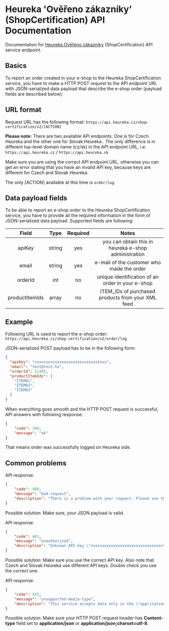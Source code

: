 Heureka 'Ověřeno zákazníky' (ShopCertification) API Documentation
============================================

Documentation for [Heureka Ověřeno zákazníky](http://overeno.heureka.cz/) (ShopCertification) API
service endpoint.

Basics
------

To report an order created in your e-shop to the Heureka ShopCertification service, you have to make a HTTP POST
request to the API endpoint URL with JSON-serialized data payload that describe the e-shop order (payload fields are
described below).

URL format
----------

Request URL has the following format:
```https://api.heureka.cz/shop-certification/v2/[ACTION]```

**Please note:** There are two available API endpoints. One is for Czech Heureka and the other one for Slovak Heureka
. The only difference is in different top-level domain name (cz/sk) in the API endpoint URL, i.e. `https://api.heureka.cz` /
`https://api.heureka.sk`

Make sure you are using the correct API endpoint URL, otherwise
you can get an error stating that you have an invalid API key, because keys are different for Czech and Slovak Heureka.

The only [ACTION] available at this time is `order/log`

Data payload fields
--------------

To be able to report an e-shop order to the Heureka ShopCertification service, you have to provide all the
required information in the form of JSON-serialized data payload. Supported fields are following:

|      Field     |  Type  | Required |                         Notes                        |
|:--------------:|:------:|:--------:|:----------------------------------------------------:|
| apiKey         | string | yes      | you can obtain this in heureka e-shop administration |
| email          | string | yes      | e-mail of the customer who made the order            |
| orderId        | int    | no       | unique identification of an order in your e-shop     |
| productItemIds | array  | no       | ITEM_IDs of purchased products from your XML feed    |

Example
-------

Following URL is used to report the e-shop order:
```https://api.heureka.cz/shop-certification/v2/order/log```

JSON-serialized POST payload has to be in the following form:
```json
{
  "apiKey": "xxxxxxxxxxxxxxxxxxxxxxxxxxxxxxxx",
  "email": "test@test.hu",
  "orderId": 12345,
  "productItemIds": [
    "ITEM01",
    "ITEM02",
    "ITEM03"
  ]
}
```

When everything goes smooth and the HTTP POST request is successful, API answers with following response:
```json
{
    "code": 200,
    "message": "ok"
}
```
That means order was successfully logged on Heureka side.


Common problems
---------------
API response:

```json
{
    "code": 400,
    "message": "bad-request",
    "description": "There is a problem with your request. Please see the documentation for details."
}
```

Possible solution: Make sure, your JSON payload is valid.

API response:

```json
{
    "code": 401,
    "message": "unauthorized",
    "description": "Unknown API key \"xxxxxxxxxxxxxxxxxxxxxxxxxxxxxxxx\"."
}
```

Possible solution: Make sure you use the correct API key. Also note that Czech and Slovak Heureka use different API
 keys. Double check you use the correct one.

API response:

```json
{
    "code": 415,
    "message": "unsupported-media-type",
    "description": "This service accepts data only in the \"application/json\" format with UTF-8 charset. Please use Content-Type header with \"application/json\" or \"application/json;charset=utf-8\" to send the data. See the documentation for details."
}
```

Possible solution: Make sure your HTTP POST request header has **Content-type** field set to **application/json** or **application/json;charset=utf-8**.
